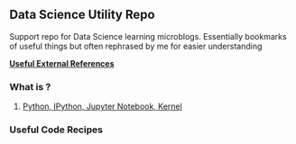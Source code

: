 ## Data Science Utility Repo
Support repo for Data Science learning microblogs. Essentially bookmarks of useful things but often rephrased by me for easier understanding

[**Useful External References**](https://github.com/nerdsongbird/DataSciUtility/blob/master/UsefulReferences.md)

### What is ?
1. [Python, IPython, Jupyter Notebook, Kernel](https://github.com/nerdsongbird/DataSciUtility/blob/master/Python%2C%20Jupyter%2C%20and%20Kernels.md)

### Useful Code Recipes 
